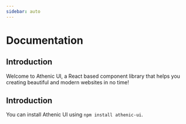 ```yaml
---
sidebar: auto
---
```


# Documentation

## Introduction

Welcome to Athenic UI, a React based component library that helps you creating beautiful and modern websites in no time!

## Introduction

You can install Athenic UI using `npm install athenic-ui`.
